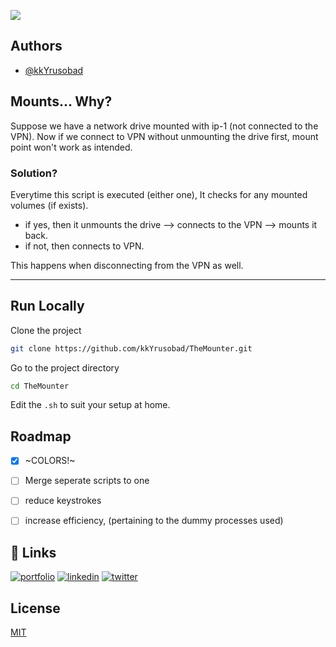 
![](https://socialify.git.ci/kkYrusobad/TheMounter/image?description=1&descriptionEditable=A%20script%20that%20connects%20to%20a%20self-hosted%20wireguard%20VPN%20instance%20whilst%20keeping%20check%20of%20mounted%20volumes.&font=Bitter&language=1&name=1&owner=1&theme=Dark)

## Authors

- [@kkYrusobad](https://www.github.com/kkYrusobad)


## Mounts... Why?

Suppose we have a network drive mounted with ip-1 (not connected to the VPN). Now if we connect to VPN without unmounting the drive first, mount point won't work as intended.

### Solution?

Everytime this script is executed (either one), It checks for any mounted volumes (if exists).
- if yes, then it unmounts the drive --> connects to the VPN --> mounts it back.
- if not, then connects to VPN.

This happens when disconnecting from the VPN as well.

---

## Run Locally

Clone the project

```bash
git clone https://github.com/kkYrusobad/TheMounter.git
```

Go to the project directory

```bash
cd TheMounter
```

Edit the `.sh` to suit your setup at home. 


## Roadmap

- [x] ~COLORS!~
- [ ] Merge seperate scripts to one
- [ ] reduce keystrokes
- [ ] increase efficiency, (pertaining to the dummy processes used)


## 🔗 Links
[![portfolio](https://img.shields.io/badge/my_portfolio-000?style=for-the-badge&logo=ko-fi&logoColor=white)](https://nottunnellove.tk/)
[![linkedin](https://img.shields.io/badge/linkedin-0A66C2?style=for-the-badge&logo=linkedin&logoColor=white)](https://www.linkedin.com/in/kkyrusobad/)
[![twitter](https://img.shields.io/badge/twitter-1DA1F2?style=for-the-badge&logo=twitter&logoColor=white)](https://twitter.com/kkYrusobad)


## License

[MIT](https://choosealicense.com/licenses/mit/)

